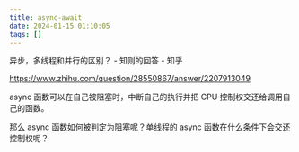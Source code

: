 ```yaml
---
title: async-await
date: 2024-01-15 01:10:05
tags: []
---
```

异步，多线程和并行的区别？ - 知则的回答 - 知乎

https://www.zhihu.com/question/28550867/answer/2207913049

async 函数可以在自己被阻塞时，中断自己的执行并把 CPU 控制权交还给调用自己的函数。

那么 async 函数如何被判定为阻塞呢？单线程的 async 函数在什么条件下会交还控制权呢？

